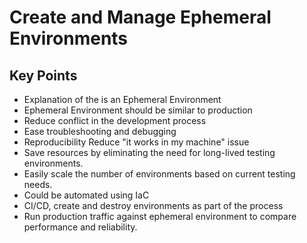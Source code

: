 # Create and Manage Ephemeral Environments

## Key Points

* Explanation of the is an Ephemeral Environment
* Ephemeral Environment should be similar to production
* Reduce conflict in the development process
* Ease troubleshooting and debugging
* Reproducibility Reduce "it works in my machine" issue
* Save resources by eliminating the need for long-lived testing environments.
* Easily scale the number of environments based on current testing needs.
* Could be automated using IaC
* CI/CD, create and destroy environments as part of the process
* Run production traffic against ephemeral environment to compare performance and reliability.